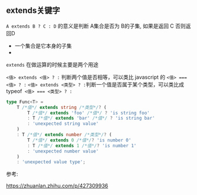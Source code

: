 ## extends关键字

`A extends B ? C : D` 的意义是判断 A集合是否为 B的子集, 如果是返回 C 否则返回D

- 一个集合是它本身的子集
- 

`extends` 在做运算的时候主要是两个用途


`<值> extends <值> ? :` 判断两个值是否相等，可以类比 javascript 的 `<值> === <值> ? :` 
`<值> extends <类型> ? :`判断一个值是否属于某个类型，可以类比成 typeof` <值> === <类型> ? :` 


```ts
type Func<T> =
    T /*值*/ extends string /*类型*/? (
        T /*值*/ extends 'foo' /*值*/ ? 'is string foo'
        : T /*值*/ extends 'bar' /*值*/ ? 'is string bar'
        : 'unexpected string value'
    )
    : T /*值*/ extends number /*类型*/? (
        T /*值*/ extends 0 /*值*/? 'is number 0'
        : T /*值*/ extends 1 /*值*/? 'is number 1'
        : 'unexpected number value'
    )
    : 'unexpected value type';
```


参考:

https://zhuanlan.zhihu.com/p/427309936